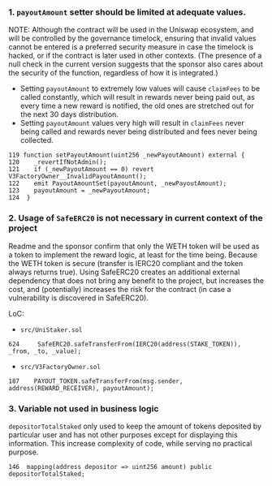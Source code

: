 ### 1. `payoutAmount` setter should be limited at adequate values.

NOTE: Although the contract will be used in the Uniswap ecosystem, and will be controlled by the governance timelock, ensuring that invalid values cannot be entered is a preferred security measure in case the timelock is hacked, or if the contract is later used in other contexts. (The presence of a null check in the current version suggests that the sponsor also cares about the security of the function, regardless of how it is integrated.)

- Setting `payoutAmount` to extremely low values will cause `claimFees` to be called constantly, which will result in rewards never being paid out, as every time a new reward is notified, the old ones are stretched out for the next 30 days distribution.
- Setting `payoutAmount` values very high will result in `claimFees` never being called and rewards never being distributed and fees never being collected.

```solidity
119 function setPayoutAmount(uint256 _newPayoutAmount) external {
120    _revertIfNotAdmin();
121    if (_newPayoutAmount == 0) revert V3FactoryOwner__InvalidPayoutAmount();
122    emit PayoutAmountSet(payoutAmount, _newPayoutAmount);
123    payoutAmount = _newPayoutAmount;
124  }
```

### 2. Usage of `SafeERC20` is not necessary in current context of the project

Readme and the sponsor confirm that only the WETH token will be used as a token to implement the reward logic, at least for the time being.
Because the WETH token is secure (transfer is IERC20 compliant and the token always returns true). Using SafeERC20 creates an additional external dependency that does not bring any benefit to the project, but increases the cost, and (potentially) increases the risk for the contract (in case a vulnerability is discovered in SafeERC20).

LoC:

- `src/UniStaker.sol`

```solidity
624     SafeERC20.safeTransferFrom(IERC20(address(STAKE_TOKEN)), _from, _to, _value);
```

- `src/V3FactoryOwner.sol`

```solidity
187    PAYOUT_TOKEN.safeTransferFrom(msg.sender, address(REWARD_RECEIVER), payoutAmount);
```

### 3. Variable not used in business logic

`depositorTotalStaked` only used to keep the amount of tokens deposited by particular user and has not other purposes  except for displaying this information. This increase complexity of code, while serving no practical purpose.

```solidity
146  mapping(address depositor => uint256 amount) public depositorTotalStaked;
```